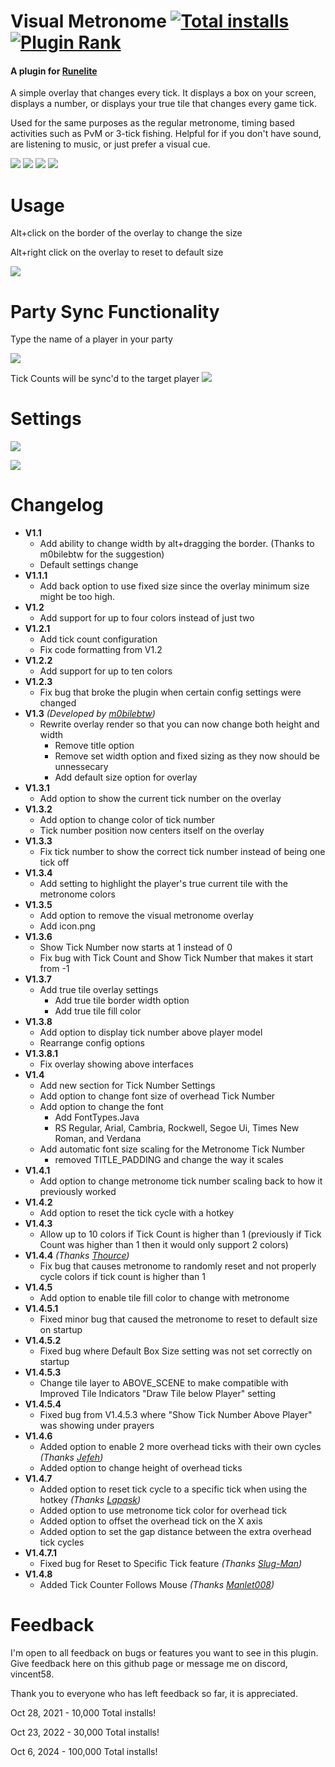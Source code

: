 # Visual Metronome [![Total installs](https://img.shields.io/endpoint?url=https://api.runelite.net/pluginhub/shields/installs/plugin/visual-metronome)](https://runelite.net/plugin-hub/show/visual-metronome) [![Plugin Rank](http://img.shields.io/endpoint?url=https://api.runelite.net/pluginhub/shields/rank/plugin/visual-metronome)](https://runelite.net/plugin-hub)
#### A plugin for [Runelite](https://runelite.net/)

A simple overlay that changes every tick. It displays a box on your screen, displays a number, or displays your true tile that changes every game tick. 

Used for the same purposes as the regular metronome, timing based activities such as PvM or 3-tick fishing. Helpful for if you don't have sound, are listening to music, or just prefer a visual cue.

![](https://i.imgur.com/drcQDOn.gif) ![](https://i.imgur.com/wonUTcR.gif) ![](https://i.imgur.com/2qUetFH.gif) ![](https://i.imgur.com/RkpEBjl.gif)

# Usage
Alt+click on the border of the overlay to change the size

Alt+right click on the overlay to reset to default size

![](https://i.imgur.com/SWQKf9i.gif)

# Party Sync Functionality
Type the name of a player in your party

![](https://i.imgur.com/vuRrLJ9.png)

Tick Counts will be sync'd to the target player
![](https://i.imgur.com/LEwh5RJ.gif)


# Settings
![](https://i.imgur.com/3d8DRoq.png)

![](https://i.imgur.com/jLls9zb.png)

# Changelog
- **V1.1**
    - Add ability to change width by alt+dragging the border. (Thanks to m0bilebtw for the suggestion)
    - Default settings change
- **V1.1.1**
    - Add back option to use fixed size since the overlay minimum size might be too high.
- **V1.2**
    - Add support for up to four colors instead of just two
- **V1.2.1**
    - Add tick count configuration
    - Fix code formatting from V1.2
- **V1.2.2**
    - Add support for up to ten colors
- **V1.2.3**
    - Fix bug that broke the plugin when certain config settings were changed
- **V1.3** *(Developed by [m0bilebtw](https://github.com/m0bilebtw))*
    - Rewrite overlay render so that you can now change both height and width
        - Remove title option
        - Remove set width option and fixed sizing as they now should be unnessecary
        - Add default size option for overlay
- **V1.3.1**
    - Add option to show the current tick number on the overlay
- **V1.3.2**
    - Add option to change color of tick number
    - Tick number position now centers itself on the overlay 
- **V1.3.3**
    - Fix tick number to show the correct tick number instead of being one tick off
- **V1.3.4**
    - Add setting to highlight the player's true current tile with the metronome colors
- **V1.3.5**
    - Add option to remove the visual metronome overlay
    - Add icon.png
- **V1.3.6**
    - Show Tick Number now starts at 1 instead of 0
    - Fix bug with Tick Count and Show Tick Number that makes it start from -1
- **V1.3.7**
    - Add true tile overlay settings
        - Add true tile border width option
        - Add true tile fill color
- **V1.3.8**
    - Add option to display tick number above player model
    - Rearrange config options
- **V1.3.8.1**
    - Fix overlay showing above interfaces
- **V1.4**
    - Add new section for Tick Number Settings
    - Add option to change font size of overhead Tick Number
    - Add option to change the font
        - Add FontTypes.Java 
        - RS Regular, Arial, Cambria, Rockwell, Segoe Ui, Times New Roman, and Verdana
    - Add automatic font size scaling for the Metronome Tick Number
        - removed TITLE_PADDING and change the way it scales
- **V1.4.1**  
    - Add option to change metronome tick number scaling back to how it previously worked
- **V1.4.2**  
    - Add option to reset the tick cycle with a hotkey
- **V1.4.3**
    - Allow up to 10 colors if Tick Count is higher than 1 (previously if Tick Count was higher than 1 then it would only support 2 colors)
- **V1.4.4** *(Thanks [Thource](https://github.com/Thource))*
    - Fix bug that causes metronome to randomly reset and not properly cycle colors if tick count is higher than 1
- **V1.4.5**
    - Add option to enable tile fill color to change with metronome
- **V1.4.5.1**
    - Fixed minor bug that caused the metronome to reset to default size on startup
- **V1.4.5.2**
    - Fixed bug where Default Box Size setting was not set correctly on startup
- **V1.4.5.3**
    - Change tile layer to ABOVE_SCENE to make compatible with Improved Tile Indicators "Draw Tile below Player" setting
- **V1.4.5.4**
    - Fixed bug from V1.4.5.3 where "Show Tick Number Above Player" was showing under prayers
- **V1.4.6**
    - Added option to enable 2 more overhead ticks with their own cycles *(Thanks [Jefeh](https://github.com/JorgeFernandezH))*
    - Added option to change height of overhead ticks
- **V1.4.7**
    - Added option to reset tick cycle to a specific tick when using the hotkey *(Thanks [Lapask](https://github.com/Lapask))*
    - Added option to use metronome tick color for overhead tick
    - Added option to offset the overhead tick on the X axis
    - Added option to set the gap distance between the extra overhead tick cycles
- **V1.4.7.1**
    - Fixed bug for Reset to Specific Tick feature *(Thanks [Slug-Man](https://github.com/Slug-Man))*
- **V1.4.8**
    - Added Tick Counter Follows Mouse *(Thanks [Manlet008](https://github.com/Manlet008))*

# Feedback
I'm open to all feedback on bugs or features you want to see in this plugin. Give feedback here on this github page or message me on discord, vincent58. 

Thank you to everyone who has left feedback so far, it is appreciated.

Oct 28, 2021 - 10,000 Total installs!

Oct 23, 2022 - 30,000 Total installs!

Oct 6, 2024 - 100,000 Total installs!
